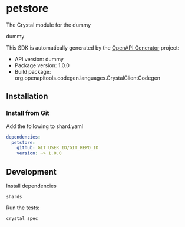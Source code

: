 # petstore

The Crystal module for the dummy

dummy

This SDK is automatically generated by the [OpenAPI Generator](https://openapi-generator.tech) project:

- API version: dummy
- Package version: 1.0.0
- Build package: org.openapitools.codegen.languages.CrystalClientCodegen

## Installation

### Install from Git

Add the following to shard.yaml

```yaml
dependencies:
  petstore:
    github: GIT_USER_ID/GIT_REPO_ID
    version: ~> 1.0.0
```

## Development

Install dependencies

```shell
shards
```

Run the tests:

```shell
crystal spec
```
